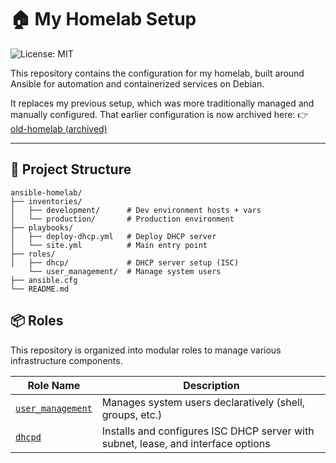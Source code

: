 # 🏠 My Homelab Setup
![License: MIT](https://img.shields.io/badge/License-MIT-green.svg)

This repository contains the configuration for my homelab, built around Ansible for automation and containerized services on Debian.

It replaces my previous setup, which was more traditionally managed and manually configured. That earlier configuration is now archived here: 👉 [old-homelab (archived)](https://github.com/simonhughxyz/homelab-setup-slackware)

---

## 📁 Project Structure

```plaintext
ansible-homelab/
├── inventories/
│   ├── development/      # Dev environment hosts + vars
│   └── production/       # Production environment
├── playbooks/
│   ├── deploy-dhcp.yml   # Deploy DHCP server
│   └── site.yml          # Main entry point
├── roles/
│   ├── dhcp/             # DHCP server setup (ISC)
    └── user_management/  # Manage system users
├── ansible.cfg
└── README.md
```

## 📦 Roles

This repository is organized into modular roles to manage various infrastructure components.

| Role Name         | Description                                              |
|-------------------|----------------------------------------------------------|
| [`user_management`](roles/user_management/README.md) | Manages system users declaratively (shell, groups, etc.) |
| [`dhcpd`](roles/dhcpd/README.md)                 | Installs and configures ISC DHCP server with subnet, lease, and interface options |
